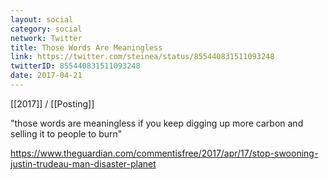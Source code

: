 ```yaml
---
layout: social
category: social
network: Twitter
title: Those Words Are Meaningless
link: https://twitter.com/steinea/status/855440831511093248
twitterID: 855440831511093248
date: 2017-04-21
---
```


[[2017]] / [[Posting]]

"those words are meaningless if you keep digging up more carbon and selling it to people to burn"

<https://www.theguardian.com/commentisfree/2017/apr/17/stop-swooning-justin-trudeau-man-disaster-planet>
